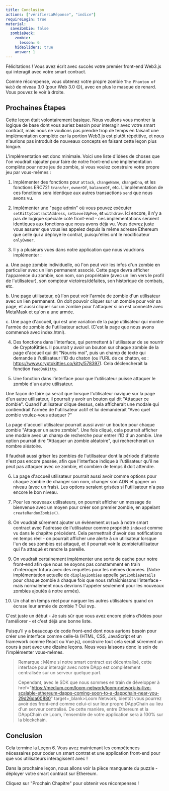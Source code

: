```yaml
---
title: Conclusion
actions: ["vérifierLaRéponse", "indice"]
requireLogin: true
material:
  saveZombie: false
  zombieDeck:
    zombie:
      lesson: 6
    hideSliders: true
    answer: 1
---
```


Félicitations ! Vous avez écrit avec succès votre premier front-end Web3.js qui
interagit avec votre smart contract.

Comme récompense, vous obtenez votre propre zombie `The Phantom of Web3` de
niveau 3.0 (pour Web 3.0 😉), avec en plus le masque de renard. Vous pouvez le
voir à droite.

## Prochaines Étapes

Cette leçon était volontairement basique. Nous voulions vous montrer la logique
de base dont vous auriez besoin pour interagir avec votre smart contract, mais
nous ne voulions pas prendre trop de temps en faisant une implémentation
complète car la portion Web3.js est plutôt répétitive, et nous n'aurions pas
introduit de nouveaux concepts en faisant cette leçon plus longue.

L'implémentation est donc minimale. Voici une liste d'idées de choses que l'on
voudrait rajouter pour faire de notre front-end une implémentation complète pour
notre jeu de zombie, si vous voulez construire votre propre jeu par vous-mêmes :

1. Implémenter des fonctions pour `attack`, `changeName`, `changeDna`, et les
   fonctions ERC721 `transfer`, `ownerOf`, `balanceOf`, etc. L'implémentation de
   ces fonctions sera identique aux autres transactions `send` que nous avons
   vu.

2. Implémenter une "page admin" où vous pouvez exécuter
   `setKittyContractAddress`, `setLevelUpFee`, et `withdraw`. Ici encore, il n'y
   a pas de logique spéciale coté front-end - ces implémentations seraient
   identiques aux fonctions que nous avons déjà vu. Vous devrez juste vous
   assurer que vous les appelez depuis la même adresse Ethereum que celle qui a
   déployé le contrat, puisqu'elles ont le modificateur `onlyOwner`.

3. Il y a plusieurs vues dans notre application que nous voudrions implémenter :

a. Une page zombie individuelle, où l'on peut voir les infos d'un zombie en
particulier avec un lien permanent associé. Cette page devra afficher
l'apparence du zombie, son nom, son propriétaire (avec un lien vers le profil de
l'utilisateur), son compteur victoires/défaites, son historique de combats, etc.

b. Une page utilisateur, où l'on peut voir l'armée de zombie d'un utilisateur
avec un lien permanent. On doit pouvoir cliquer sur un zombie pour voir sa page,
et aussi cliquer sur un zombie pour l'attaquer si on est connecté avec MetaMask
et qu'on a une armée.

c. Une page d'accueil, qui est une variation de la page utilisateur qui montre
l'armée de zombie de l'utilisateur actuel. (C'est la page que nous avons
commencé avec index.html).

4. Des fonctions dans l'interface, qui permettent à l'utilisateur de se nourrir
   de CryptoKitties. Il pourrait y avoir un bouton sur chaque zombie de la page
   d'accueil qui dit "Nourris moi", puis un champ de texte qui demande à
   l'utilisateur l'ID du chaton (ou l'URL de ce chaton, ex :
   <a href="https://www.cryptokitties.co/kitty/578397" target=_blank>https://www.cryptokitties.co/kitty/578397</a>).
   Cela déclencherait la fonction `feedOnKitty`.

5. Une fonction dans l'interface pour que l'utilisateur puisse attaquer le
   zombie d'un autre utilisateur.

Une façon de faire ça serait que lorsque l'utilisateur navigue sur la page d'un
autre utilisateur, il pourrait y avoir un bouton qui dit "Attaquer ce zombie".
Quand l'utilisateur clique dessus, cela afficherait une modale qui contiendrait
l'armée de l'utilisateur actif et lui demanderait "Avec quel zombie voulez-vous
attaquer ?"

La page d'accueil utilisateur pourrait aussi avoir un bouton pour chaque zombie
"Attaquer un autre zombie". Une fois cliqué, cela pourrait afficher une modale
avec un champ de recherche pour entrer l'ID d'un zombie. Une option pourrait
dire "Attaquer un zombie aléatoire", qui rechercherait un nombre aléatoire.

Il faudrait aussi griser les zombies de l'utilisateur dont la période d'attente
n'est pas encore passée, afin que l'interface indique à l'utilisateur qu'il ne
peut pas attaquer avec ce zombie, et combien de temps il doit attendre.

6. La page d'accueil utilisateur pourrait aussi avoir comme options pour chaque
   zombie de changer son nom, changer son ADN et gagner un niveau (avec un
   frais). Les options seraient grisées si l'utilisateur n'a pas encore le bon
   niveau.

7. Pour les nouveaux utilisateurs, on pourrait afficher un message de bienvenue
   avec un moyen pour créer son premier zombie, en appelant
   `createRandomZombie()`.

8. On voudrait sûrement ajouter un évènement `Attack` à notre smart contract
   avec l'adresse de l'utilisateur comme propriété `indexed` comme vu dans le
   chapitre précédent. Cela permettrait d'avoir des notifications en temps
   réel - on pourrait afficher une alerte à un utilisateur lorsque l'un de ses
   zombies est attaqué, et il pourrait voir le zombie/utilisateur qui l'a
   attaqué et rendre la pareille.

9. On voudrait certainement implémenter une sorte de cache pour notre front-end
   afin que nous ne soyons pas constamment en train d'interroger Infura avec des
   requêtes pour les mêmes données. (Notre implémentation actuelle de
   `displayZombies` appelle `getZombieDetails` pour chaque zombie à chaque fois
   que nous rafraîchissons l'interface - mais normalement nous devrions
   l'appeler seulement pour les nouveaux zombies ajoutés à notre armée).

10. Un chat en temps réel pour narguer les autres utilisateurs quand on écrase
    leur armée de zombie ? Oui svp.

C'est juste un début - Je suis sûr que vous avez encore pleins d'idées pour
l'améliorer - et c'est déjà une bonne liste.

Puisqu'il y a beaucoup de code front-end dont nous aurions besoin pour créer une
interface comme celle-là (HTML, CSS, JavaScript et un framework comme React ou
Vue.js), construire tout cela serait sûrement un cours à part avec une dizaine
leçons. Nous vous laissons donc le soin de l'implémenter vous-mêmes.

> Remarque : Même si notre smart contract est décentralisé, cette interface pour
> interagir avec notre DApp est complètement centralisée sur un serveur quelque
> part.
>
> Cependant, avec le SDK que nous sommes en train de développer à
> href="https://medium.com/loom-network/loom-network-is-live-scalable-ethereum-dapps-coming-soon-to-a-dappchain-near-you-29d26da00880"
> target=\_blank>Loom Network</a>, bientôt vous pourrez avoir des front-end
> comme celui-ci sur leur propre DAppChain au lieu d'un serveur centralisé. De
> cette manière, entre Ethereum et la DAppChain de Loom, l'ensemble de votre
> application sera à 100% sur la blockchain.

## Conclusion

Cela termine la Leçon 6. Vous avez maintenant les compétences nécessaires pour
coder un smart contrat et une application front-end pour que vos utilisateurs
interagissent avec !

Dans la prochaine leçon, nous allons voir la pièce manquante du puzzle -
déployer votre smart contract sur Ethereum.

Cliquez sur "Prochain Chapitre" pour obtenir vos récompenses !
